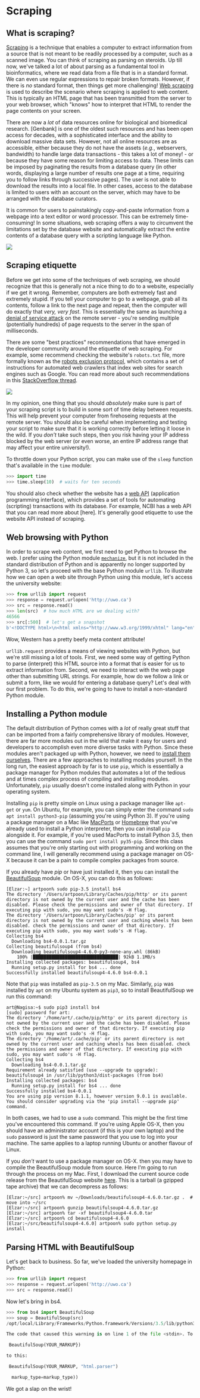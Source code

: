 # Scraping

## What is scraping?

[Scraping](https://en.wikipedia.org/wiki/Data_scraping) is a technique that enables a computer to extract information from a source that is not meant to be readily processed by a computer, such as a scanned image.  You can think of scraping as parsing on steroids.  Up till now, we've talked a lot of about parsing as a fundamental tool in bioinformatics, where we read data from a file that is in a standard format.  We can even use regular expressions to repair broken formats.  However, if there is *no* standard format, then things get more challenging!  [Web scraping](https://en.wikipedia.org/wiki/Web_scraping) is used to describe the scenario where scraping is applied to web content.  This is typically an HTML page that has been transmitted from the server to your web browser, which "knows" how to interpret that HTML to render the page contents on your screen.  

There are now a *lot* of data resources online for biological and biomedical research.  [Genbank] is one of the oldest such resources and has been open access for decades, with a sophisticated interface and the ability to download massive data sets.  However, not all online resources are as accessible, either because they do not have the assets (*e.g.*, webservers, bandwidth) to handle large data transactions - this takes a lot of money! - or because they have some reason for limiting access to data.  These limits can be imposed by paginating the results from a database query (in other words, displaying a large number of results one page at a time, requiring you to follow links through successive pages).  The user is not able to download the results into a local file.  In other cases, access to the database is limited to users with an account on the server, which may have to be arranged with the database curators.  

It is common for users to painstakingly copy-and-paste information from a webpage into a text editor or word processor.  This can be extremely time-consuming!  In some situations, web scraping offers a way to circumvent the limitations set by the database website and automatically extract the entire contents of a database query with a scripting language like Python.  

![](https://imgs.xkcd.com/comics/reassuring.png)


## Scraping etiquette

Before we get into some of the techniques of web scraping, we should recognize that this is generally not a nice thing to do to a website, especially if we get it wrong.  Remember, computers are both extremely fast and extremely stupid.  If you tell your computer to go to a webpage, grab all its contents, follow a link to the next page and repeat, then the computer will do exactly that *very, very fast*.  This is essentially the same as launching a [denial of service attack](https://en.wikipedia.org/wiki/Denial-of-service_attack) on the remote server - you're sending multiple (potentially hundreds) of page requests to the server in the span of milliseconds.  

There are some "best practices" recommendations that have emerged in the developer community around the etiquette of web scraping.  For example, some recommend checking the website's `robots.txt` file, more formally known as the [robots exclusion protocol](https://en.wikipedia.org/wiki/Robots_exclusion_standard), which contains a set of instructions for automated web crawlers that index web sites for search engines such as Google.  You can read more about such recommendations in this [StackOverflow thread](https://stackoverflow.com/questions/2022030/web-scraping-etiquette).

![](https://imgs.xkcd.com/comics/a_new_captcha_approach.png)

In my opinion, one thing that you should *absolutely* make sure is part of your scraping script is to build in some sort of time delay between requests.  This will help prevent your computer from firehoseing requests at the remote server.  You should also be careful when implementing and testing your script to make sure that it is working correctly before letting it loose in the wild.  If you *don't* take such steps, then you risk having your IP address blocked by the web server (or even worse, an entire IP address range that may affect your entire university!).  

To throttle down your Python script, you can make use of the `sleep` function that's available in the `time` module:
```python
>>> import time
>>> time.sleep(10)  # waits for ten seconds
```

You should also check whether the website has a [web API](https://en.wikipedia.org/wiki/Web_API) (application programming interface), which provides a set of tools for automating (scripting) transactions with its database.  For example, NCBI has a web API that you can read more about [here].  It's generally good etiquette to use the website API instead of scraping.


## Web browsing with Python

In order to scrape web content, we first need to get Python to browse the web.  I prefer using the Python module [`mechanize`](https://pypi.python.org/pypi/mechanize/), but it is not included in the standard distribution of Python and is apparently no longer supported by Python 3, so let's proceed with the base Python module `urllib`.  To illustrate how we can open a web site through Python using this module, let's access the university website:
```python
>>> from urllib import request
>>> response = request.urlopen('http://uwo.ca')
>>> src = response.read()
>>> len(src)  # how much HTML are we dealing with?
46566
>>> src[:500]  # let's get a snapshot
b'<!DOCTYPE html>\n<html xmlns="http://www.w3.org/1999/xhtml" lang="en">\n<head>\n<meta charset="UTF-8"/>\n<title>Western University</title>\n<meta content="Western University delivers an academic experience second to none. Western challenges the best and brightest faculty, staff and students to commit to the highest global standards.  Our research excellence expands knowledge and drives discovery with real-world application." name="description"/>\n<meta content="Western University, Western, london onta'
```
Wow, Western has a pretty beefy meta content attribute!  

`urllib.request` provides a means of viewing websites with Python, but we're still missing a lot of tools.  First, we need some way of getting Python to parse (interpret) this HTML source into a format that is easier for us to extract information from.  Second, we need to interact with the web page other than submitting URL strings.  For example, how do we follow a link or submit a form, like we would for entering a database query?  Let's deal with our first problem.  To do this, we're going to have to install a non-standard Python module.


## Installing a Python module

The default distribution of Python comes with a *lot* of really great stuff that can be imported from a fairly comprehensive library of modules.  However, there are far more modules out in the wild that make it easy for users and developers to accomplish even more diverse tasks with Python.  Since these modules aren't packaged up with Python, however, we need to [install them ourselves](https://packaging.python.org/installing/).  There are a few approaches to installing modules yourself.  In the long run, the easiest approach by far is to use `pip`, which is essentially a package manager for Python modules that automates a lot of the tedious and at times complex process of compiling and installing modules.  Unfortunately, `pip` usually doesn't come installed along with Python in your operating system.  

Installing `pip` is pretty simple on Linux using a package manager like `apt-get` or `yum`.  On Ubuntu, for example, you can simply enter the command `sudo apt install python3-pip` (assuming you're using Python 3).  If you're using a package manager on a Mac like [MacPorts](https://www.macports.org/) or [Homebrew](https://brew.sh/) that you've already used to install a Python interpreter, then you can install `pip` alongside it.  For example, if you're used MacPorts to install Python 3.5, then you can use the command `sudo port install py35-pip`.  Since this class assumes that you're only starting out with programming and working on the command line, I will generally recommend using a package manager on OS-X because it can be a pain to compile complex packages from source.

If you already have *pip* or have just installed it, then you can install the [BeautifulSoup](https://www.crummy.com/software/BeautifulSoup/) module.  On OS-X, you can do this as follows:
```shell
[Elzar:~] artpoon% sudo pip-3.5 install bs4
The directory '/Users/artpoon/Library/Caches/pip/http' or its parent directory is not owned by the current user and the cache has been disabled. Please check the permissions and owner of that directory. If executing pip with sudo, you may want sudo's -H flag.
The directory '/Users/artpoon/Library/Caches/pip' or its parent directory is not owned by the current user and caching wheels has been disabled. check the permissions and owner of that directory. If executing pip with sudo, you may want sudo's -H flag.
Collecting bs4
  Downloading bs4-0.0.1.tar.gz
Collecting beautifulsoup4 (from bs4)
  Downloading beautifulsoup4-4.6.0-py3-none-any.whl (86kB)
    100% |████████████████████████████████| 92kB 1.1MB/s 
Installing collected packages: beautifulsoup4, bs4
  Running setup.py install for bs4 ... done
Successfully installed beautifulsoup4-4.6.0 bs4-0.0.1
```
Note that `pip` was installed as `pip-3.5` on my Mac.  Similarly, `pip` was installed by `apt` on my Ubuntu system as `pip3`, so to install BeautifulSoup we run this command:
```shell
art@Nagisa:~$ sudo pip3 install bs4
[sudo] password for art: 
The directory '/home/art/.cache/pip/http' or its parent directory is not owned by the current user and the cache has been disabled. Please check the permissions and owner of that directory. If executing pip with sudo, you may want sudo's -H flag.
The directory '/home/art/.cache/pip' or its parent directory is not owned by the current user and caching wheels has been disabled. check the permissions and owner of that directory. If executing pip with sudo, you may want sudo's -H flag.
Collecting bs4
  Downloading bs4-0.0.1.tar.gz
Requirement already satisfied (use --upgrade to upgrade): beautifulsoup4 in /usr/lib/python3/dist-packages (from bs4)
Installing collected packages: bs4
  Running setup.py install for bs4 ... done
Successfully installed bs4-0.0.1
You are using pip version 8.1.1, however version 9.0.1 is available.
You should consider upgrading via the 'pip install --upgrade pip' command.
```
In both cases, we had to use a `sudo` command.  This might be the first time you've encountered this command.  If you're using Apple OS-X, then you should have an administrator account (if this is your own laptop) and the `sudo` password is just the same password that you use to log into your machine.  The same applies to a laptop running Ubuntu or another flavour of Linux.

If you *don't* want to use a package manager on OS-X. then you may have to compile the BeautifulSoup module from source.  Here I'm going to run through the process on my Mac.  First, I download the current source code release from the BeautifulSoup website [here](https://www.crummy.com/software/BeautifulSoup/bs4/download/4.6/).  This is a tarball (a gzipped tape archive) that we can decompress as follows:
```shell
[Elzar:~/src] artpoon% mv ~/Downloads/beautifulsoup4-4.6.0.tar.gz .  # move into ~/src
[Elzar:~/src] artpoon% gunzip beautifulsoup4-4.6.0.tar.gz
[Elzar:~/src] artpoon% tar -xf beautifulsoup4-4.6.0.tar 
[Elzar:~/src] artpoon% cd beautifulsoup4-4.6.0
[Elzar:~/src/beautifulsoup4-4.6.0] artpoon% sudo python setup.py install
```

## Parsing HTML with BeautifulSoup

Let's get back to business.  So far, we've loaded the university homepage in Python:
```python
>>> from urllib import request
>>> response = request.urlopen('http://uwo.ca')
>>> src = response.read()
```
Now let's bring in bs4.  
```python
>>> from bs4 import BeautifulSoup
>>> soup = BeautifulSoup(src)
/opt/local/Library/Frameworks/Python.framework/Versions/3.5/lib/python3.5/site-packages/bs4/__init__.py:181: UserWarning: No parser was explicitly specified, so I'm using the best available HTML parser for this system ("html.parser"). This usually isn't a problem, but if you run this code on another system, or in a different virtual environment, it may use a different parser and behave differently.

The code that caused this warning is on line 1 of the file <stdin>. To get rid of this warning, change code that looks like this:

 BeautifulSoup(YOUR_MARKUP})

to this:

 BeautifulSoup(YOUR_MARKUP, "html.parser")

  markup_type=markup_type))
```
We got a slap on the wrist!  



